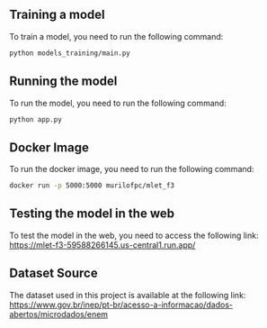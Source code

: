 ## Training a model
To train a model, you need to run the following command:
```bash
python models_training/main.py
```
## Running the model
To run the model, you need to run the following command:
```bash
python app.py
```

## Docker Image
To run the docker image, you need to run the following command:
```bash
docker run -p 5000:5000 murilofpc/mlet_f3
```

## Testing the model in the web
To test the model in the web, you need to access the following link:
https://mlet-f3-59588266145.us-central1.run.app/

## Dataset Source
The dataset used in this project is available at the following link: https://www.gov.br/inep/pt-br/acesso-a-informacao/dados-abertos/microdados/enem
